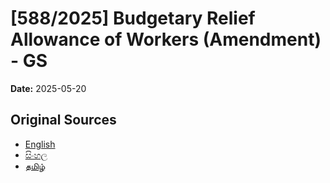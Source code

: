 # [588/2025] Budgetary Relief Allowance of Workers (Amendment) - GS

**Date:** 2025-05-20

## Original Sources

- [English](https://documents.gov.lk/view/bills/2025/5/588-2025_E.pdf)
- [සිංහල](https://documents.gov.lk/view/bills/2025/5/588-2025_S.pdf)
- [தமிழ்](https://documents.gov.lk/view/bills/2025/5/588-2025_T.pdf)
